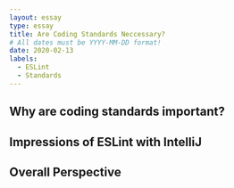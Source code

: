 ```yaml
---
layout: essay
type: essay
title: Are Coding Standards Neccessary? 
# All dates must be YYYY-MM-DD format!
date: 2020-02-13
labels:
  - ESLint
  - Standards
---
```


## Why are coding standards important? 

## Impressions of ESLint with IntelliJ

## Overall Perspective
